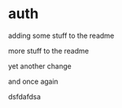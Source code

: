 auth
====
adding some stuff to the readme

more stuff to the readme

yet another change

and once again

dsfdafdsa
